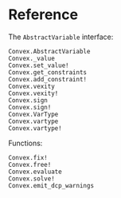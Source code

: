 # Reference

The `AbstractVariable` interface:

```@docs
Convex.AbstractVariable
Convex._value
Convex.set_value!
Convex.get_constraints
Convex.add_constraint!
Convex.vexity
Convex.vexity!
Convex.sign
Convex.sign!
Convex.VarType
Convex.vartype
Convex.vartype!
```

Functions:

```@docs
Convex.fix!
Convex.free!
Convex.evaluate
Convex.solve!
Convex.emit_dcp_warnings
```
